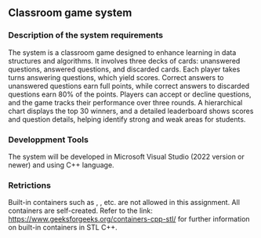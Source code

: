 ## Classroom game system
### Description of the system requirements
The system is a classroom game designed to enhance learning in data structures and algorithms. 
It involves three decks of cards: unanswered questions, answered questions, and discarded cards. 
Each player takes turns answering questions, which yield scores. 
Correct answers to unanswered questions earn full points, while correct answers to discarded questions earn 80% of the points. 
Players can accept or decline questions, and the game tracks their performance over three rounds. 
A hierarchical chart displays the top 30 winners, and a detailed leaderboard shows scores and question details, helping identify strong and weak areas for students.

### Developpment Tools
The system will be developed in Microsoft Visual Studio (2022 version or newer) and using C++ language.
### Retrictions
Built-in containers such as <list>, <vector>, etc. are not allowed in this assignment.
All containers are self-created.
Refer to the link: https://www.geeksforgeeks.org/containers-cpp-stl/ for further information on built-in
containers in STL C++.

